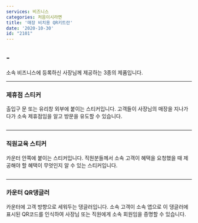```yaml
---
services: 비즈니스
categories: 처음이시라면
title: '매장 비치용 QR키트란'
date: '2020-10-30'
id: "2101"
---
```


## -

소속 비즈니스에 등록하신 사장님께 제공하는 3종의 제품입니다.

---
### 제휴점 스티커

출입구 문 또는 유리창 외부에 붙이는 스티커입니다. 고객들이 사장님의 매장을 지나가다가 소속 제휴점임을 알고 방문을 유도할 수 있습니다.

![]()

---
### 직원교육 스티커
카운터 안쪽에 붙이는 스티커입니다. 직원분들께서 소속 고객이 혜택을 요청했을 때 제공해야 할 혜택이 무엇인지 알 수 있는 스티커입니다.

![]()

---
### 카운터 QR댕글러

카운터에 고객 방향으로 세워두는 댕글러입니다. 소속 고객이 소속 앱으로 이 댕글러에 표시된 QR코드를 인식하여 사장님 또는 직원에게 소속 회원임을 증명할 수 있습니다.

![]()
